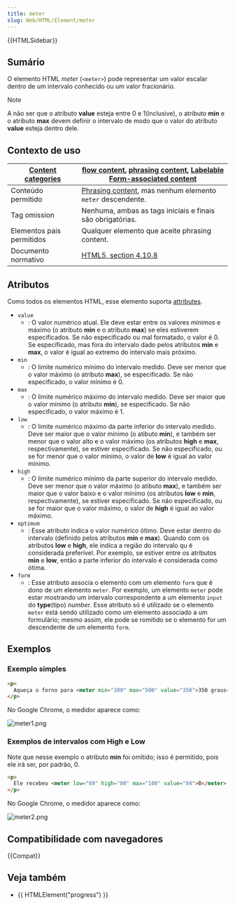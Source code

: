 ```yaml
---
title: meter
slug: Web/HTML/Element/meter
---
```


{{HTMLSidebar}}

## Sumário

O elemento HTML _meter_ (`<meter>`) pode representar um valor escalar dentro de um intervalo conhecido ou um valor fracionário.

> [!NOTE]
> A não ser que o atributo **value** esteja entre 0 e 1(inclusive), o atributo **min** e o atributo **max** devem definir o intervalo de modo que o valor do atributo **value** esteja dentro dele.

## Contexto de uso

| [Content categories](/pt-BR/docs/HTML/Content_categories) | [flow content](/pt-BR/docs/HTML/Content_categories#flow_content), [phrasing content](/pt-BR/docs/HTML/Content_categories#phrasing_content), [Labelable](/pt-BR/docs/HTML/Content_categories#form-labelable) [Form-associated content](/pt-BR/docs/HTML/Content_categories#form-associated) |
| --------------------------------------------------------- | ------------------------------------------------------------------------------------------------------------------------------------------------------------------------------------------------------------------------------------------------------------------------------------------ |
| Conteúdo permitido                                        | [Phrasing content](/pt-BR/docs/HTML/Content_categories#phrasing_content), mas nenhum elemento `meter` descendente.                                                                                                                                                                         |
| Tag omission                                              | Nenhuma, ambas as tags iniciais e finais são obrigatórias.                                                                                                                                                                                                                                 |
| Elementos pais permitidos                                 | Qualquer elemento que aceite phrasing content.                                                                                                                                                                                                                                             |
| Documento normativo                                       | [HTML5, section 4.10.8](https://www.whatwg.org/specs/web-apps/current-work/multipage/the-button-element.html#the-meter-element)                                                                                                                                                            |

## Atributos

Como todos os elementos HTML, esse elemento suporta [attributes](/pt-BR/docs/HTML/Global_attributes).

- `value`
  - : O valor numérico atual. Ele deve estar entre os valores mínimos e máximo (o atributo **min** e o atributo **max**) se eles estiverem especificados. Se não especificado ou mal formatado, o valor é 0. Se especificado, mas fora do intervalo dado pelos atributos **min** e **max**, o valor é igual ao extremo do intervalo mais próximo.
- `min`
  - : O limite numérico mínimo do intervalo medido. Deve ser menor que o valor máximo (o atributo **max**), se especificado. Se não especificado, o valor mínimo é 0.
- `max`
  - : O limite numérico máximo do intervalo medido. Deve ser maior que o valor mínimo (o atributo **min**), se especificado. Se não especificado, o valor máximo é 1.
- `low`
  - : O limite numérico máximo da parte inferior do intervalo medido. Deve ser maior que o valor mínimo (o atibuto **min**), e também ser menor que o valor alto e o valor máximo (os atributos **high** e **max**, respectivamente), se estiver especificado. Se não especificado, ou se for menor que o valor mínimo, o valor de **low** é igual ao valor mínimo.
- `high`
  - : O limite numérico mínimo da parte superior do intervalo medido. Deve ser menor que o valor máximo (o atibuto **max**), e também ser maior que o valor baixo e o valor mínimo (os atributos **low** e **min**, respectivamente), se estiver especificado. Se não especificado, ou se for maior que o valor máximo, o valor de **high** é igual ao valor máximo.
- `optimum`
  - : Esse atributo indica o valor numérico ótimo. Deve estar dentro do intervalo (definido pelos atributos **min** e **max**). Quando com os atributos **low** e **high**, ele indica a região do intervalo qu é considerada preferível. Por exemplo, se estiver entre os atributos **min** e **low**, então a parte inferior do intervalo é considerada como ótima.
- `form`
  - : Esse atributo associa o elemento com um elemento `form` que é dono de um elemento `meter`. Por exemplo, um elemento `meter` pode estar mostrando um intervalo correspondente a um elemento `input` do **type**(tipo) _number_. Esse atributo só é utilizado se o elemento `meter` está sendo utilizado como um elemento associado a um formulário; mesmo assim, ele pode se romitido se o elemento for um descendente de um elemento `form`.

## Exemplos

### Exemplo simples

```html
<p>
  Aqueça o forno para <meter min="200" max="500" value="350">350 graus</meter>.
</p>
```

No Google Chrome, o medidor aparece como:

![meter1.png](meter1.png)

### Exemplos de intervalos com High e Low

Note que nesse exemplo o atributo **min** foi omitido; isso é permitido, pois ele irá ser, por padrão, 0.

```html
<p>
  Ele recebeu <meter low="69" high="80" max="100" value="84">B</meter> no exame.
</p>
```

No Google Chrome, o medidor aparece como:

![meter2.png](meter2.png)

## Compatibilidade com navegadores

{{Compat}}

## Veja também

- {{ HTMLElement("progress") }}
